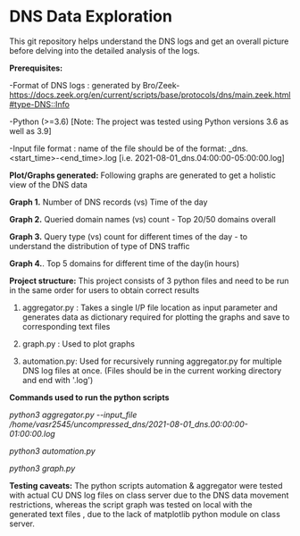 # DNS Data Exploration

This git repository helps understand the DNS logs and get an overall picture before delving into the detailed analysis of the logs.

**Prerequisites:**

-Format of DNS logs : generated by Bro/Zeek- https://docs.zeek.org/en/current/scripts/base/protocols/dns/main.zeek.html#type-DNS::Info 

-Python (>=3.6) [Note: The project was tested using Python versions 3.6 as well as 3.9]

-Input file format : name of the file should be of the format: <date>_dns.<start_time>-<end_time>.log [i.e. 2021-08-01_dns.04:00:00-05:00:00.log]

**Plot/Graphs generated:**
Following graphs are generated to get a holistic view of the DNS data
  
**Graph 1.**  Number of DNS records (vs) Time of the day
  
**Graph 2.**  Queried domain names (vs) count - Top 20/50 domains overall
  
**Graph 3.**  Query type (vs) count for different times of the day - to understand the distribution of type of DNS traffic
  
**Graph 4.**. Top 5 domains for different time of the day(in hours)
  
**Project structure:**
This project consists of 3 python files and need to be run in the same order for users to obtain correct results
  
1. aggregator.py : Takes a single I/P file location as input parameter and generates data as dictionary required for plotting the graphs and save to corresponding text files 
  
2. graph.py : Used to plot graphs
  
3. automation.py: Used for recursively running aggregator.py for multiple DNS log files at once. (Files should be in the current working directory and end with '.log')
  
**Commands used to run the python scripts**
  
  <em>python3 aggregator.py --input_file /home/vasr2545/uncompressed_dns/2021-08-01_dns.00:00:00-01:00:00.log</em>
  
  <em>python3 automation.py</em>
  
  <em>python3 graph.py</em>
  
**Testing caveats:** 
  The python scripts automation & aggregator were tested with actual CU DNS log files on class server due to the DNS data movement restrictions, whereas the script graph was tested on local with the generated text files , due to the lack of matplotlib python module on class server.
 

